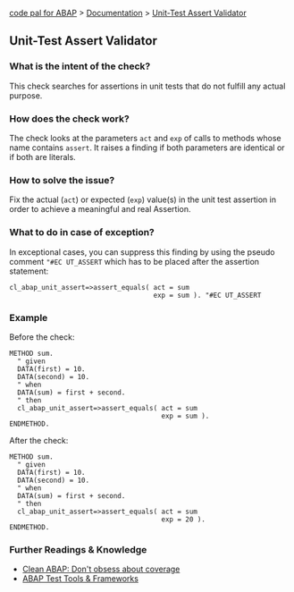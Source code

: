 [code pal for ABAP](../../README.md) > [Documentation](../check_documentation.md) > [Unit-Test Assert Validator](unit_test_assert.md)

## Unit-Test Assert Validator

### What is the intent of the check?

This check searches for assertions in unit tests that do not fulfill any actual purpose. 

### How does the check work?

The check looks at the parameters `act` and `exp` of calls to methods whose name contains `assert`. It raises a finding if both parameters are identical or if both are literals.

### How to solve the issue?

Fix the actual (`act`) or expected (`exp`) value(s) in the unit test assertion in order to achieve a meaningful and real Assertion.

### What to do in case of exception?

In exceptional cases, you can suppress this finding by using the pseudo comment `"#EC UT_ASSERT` which has to be placed after the assertion statement:

```abap
cl_abap_unit_assert=>assert_equals( act = sum 
                                    exp = sum ). "#EC UT_ASSERT 
```

### Example

Before the check:

```abap
METHOD sum. 
  " given 
  DATA(first) = 10. 
  DATA(second) = 10. 
  " when 
  DATA(sum) = first + second. 
  " then 
  cl_abap_unit_assert=>assert_equals( act = sum 
                                      exp = sum ).
ENDMETHOD. 
```

After the check:

```abap
METHOD sum. 
  " given 
  DATA(first) = 10. 
  DATA(second) = 10. 
  " when 
  DATA(sum) = first + second. 
  " then 
  cl_abap_unit_assert=>assert_equals( act = sum 
                                      exp = 20 ).
ENDMETHOD. 
```

### Further Readings & Knowledge

* [Clean ABAP: Don't obsess about coverage](https://github.com/SAP/styleguides/blob/main/clean-abap/CleanABAP.md#dont-obsess-about-coverage)
* [ABAP Test Tools & Frameworks](https://pages.github.tools.sap/EngineeringCulture/ase/ABAP/abapTestTools.html)




